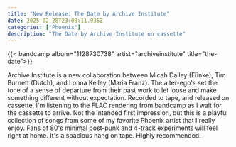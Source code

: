 ```yaml
---
title: "New Release: The Date by Archive Institute"
date: 2025-02-28T23:08:11.935Z
categories: ["Phoenix"]
description: "The Date by Archive Institute on cassette"
---
```


{{< bandcamp
    album="1128730738"
    artist="archiveinstitute"
    title="the-date">}}

Archive Institute is a new collaboration between Micah Dailey (Fünke), Tim Burnett (Dutch), and Lonna Kelley (Maria Franz). The alter-ego's set the tone of a sense of departure from their past work to let loose and make something different without expectation. Recorded to tape, and released on cassette, I'm listening to the FLAC rendering from bandcamp as I wait for the cassette to arrive. Not the intended first impression, but this is a playful collection of songs from some of my favorite Phoenix artist that I really enjoy. Fans of 80's minimal post-punk and 4-track experiments will feel right at home. It's a spacious hang on tape. Highly recommended!
